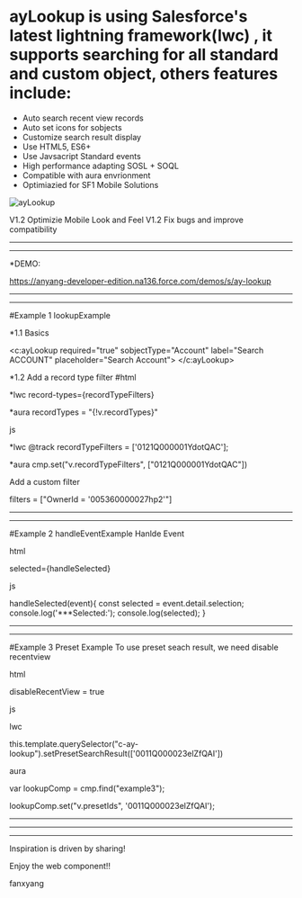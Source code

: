 # ayLookup is using Salesforce's latest lightning framework(lwc)  , it supports searching for all standard and custom object, others features include:
* Auto search recent view records
* Auto set icons for sobjects
* Customize search result display
* Use HTML5, ES6+
* Use Javsacript Standard events
* High performance adapting SOSL + SOQL
* Compatible with aura envrionment
* Optimiazied for SF1 Mobile Solutions


![ayLookup](https://user-images.githubusercontent.com/10925418/64737346-9d535300-d4ba-11e9-836c-8d6038c55d1e.gif)


V1.2 Optimizie Mobile Look and Feel
V1.2 Fix bugs and improve compatibility
***********************************************************************************
***********************************************************************************
*DEMO:

https://anyang-developer-edition.na136.force.com/demos/s/ay-lookup





***********************************************************************************
***********************************************************************************
#Example 1 lookupExample

*1.1 Basics

<c:ayLookup required="true" sobjectType="Account" label="Search ACCOUNT" placeholder="Search Account">
</c:ayLookup>


*1.2 Add a record type filter
#html

*lwc  record-types={recordTypeFilters}

*aura recordTypes = "{!v.recordTypes}"

js

*lwc @track recordTypeFilters = ['0121Q000001YdotQAC'];

*aura cmp.set("v.recordTypeFilters", ["0121Q000001YdotQAC"])


Add a custom filter

filters = ["OwnerId = '005360000027hp2'"]


***********************************************************************************
***********************************************************************************

#Example 2 handleEventExample
Hanlde Event

html

selected={handleSelected}


js

handleSelected(event){
    const selected = event.detail.selection;
    console.log('***Selected:');
    console.log(selected);
}


***********************************************************************************
***********************************************************************************

#Example 3 Preset Example
To use preset seach result, we need disable recentview

html

disableRecentView = true


js

lwc

this.template.querySelector("c-ay-lookup").setPresetSearchResult(['0011Q000023elZfQAI'])

aura

var lookupComp = cmp.find("example3");

lookupComp.set("v.presetIds", '0011Q000023elZfQAI');




*********************************************************************************************
*********************************************************************************************
*********************************************************************************************
Inspiration is driven by sharing!

Enjoy the web component!!

fanxyang
